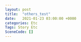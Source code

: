 ```yaml
---
layout: post
title:  "others_test"
date:   2021-01-23 03:00:00 +0000
categories: Etc
Tags: Story Etc
SceneCode: []
---
```

